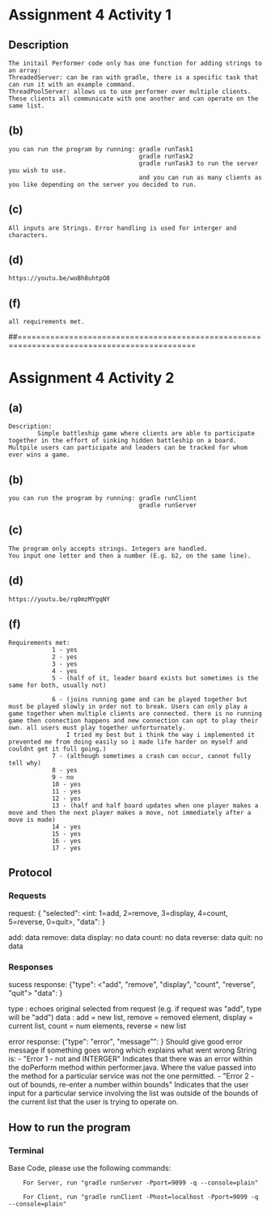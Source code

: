 # Assignment 4 Activity 1
## Description
    The initail Performer code only has one function for adding strings to an array: 
    ThreadedServer: can be ran with gradle, there is a specific task that can run it with an example command.
    ThreadPoolServer: allows us to use performer over multiple clients. These clients all communicate with one another and can operate on the same list.

## (b)
    you can run the program by running: gradle runTask1
                                        gradle runTask2
                                        gradle runTask3 to run the server you wish to use.
                                        and you can run as many clients as you like depending on the server you decided to run.
## (c)
    All inputs are Strings. Error handling is used for interger and characters.

## (d) 
    https://youtu.be/woBh8uhtpO8 

## (f)
    all requirements met.
##============================================================================================
# Assignment 4 Activity 2
## (a)
    Description:
            Simple battleship game where clients are able to participate together in the effort of sinking hidden battleship on a board. Multpile users can participate and leaders can be tracked for whom ever wins a game.
## (b)
    you can run the program by running: gradle runClient
                                        gradle runServer

## (c)
    The program only accepts strings. Integers are handled.
    You input one letter and then a number (E.g. b2, on the same line).

## (d)
    https://youtu.be/rq0mzMYgqNY 

## (f)
    Requirements met:
                1 - yes
                2 - yes
                3 - yes
                4 - yes
                5 - (half of it, leader board exists but sometimes is the same for both, usually not)

                6 - (joins running game and can be played together but must be played slowly in order not to break. Users can only play a game together when multiple clients are connected. there is no running game then connection happens and new connection can opt to play their own. all users must play together unforturnately. 
                    I tried my best but i think the way i implemented it prevented me from doing easily so i made life harder on myself and couldnt get it full going.)
                7 - (although sometimes a crash can occur, cannot fully tell why)
                8 - yes
                9 - no
                10 - yes
                11 - yes
                12 - yes
                13 - (half and half board updates when one player makes a move and then the next player makes a move, not immediately after a move is made)
                14 - yes
                15 - yes
                16 - yes
                17 - yes


    

## Protocol

### Requests
request: { "selected": <int: 1=add, 2=remove, 3=display, 4=count, 5=reverse,
0=quit>, "data": <thing to send>}

  add: data <string>
  remove: data <int>
  display: no data
  count: no data
  reverse: data <int>
  quit: no data

### Responses

sucess response: {"type": <"add",
"remove", "display", "count", "reverse", "quit"> "data": <thing to return> }

type <String>: echoes original selected from request (e.g. if request was "add", type will be "add")
data <string>: add = new list, remove = removed element, display = current list, count = num elements, reverse = new list


error response: {"type": "error", "message"": <error string> }
Should give good error message if something goes wrong which explains what went wrong
String is:
    - "Error 1 - not and INTERGER" 
            Indicates that there was an error within the doPerform method within performer.java. Where the value passed into the method for a particular service was not the one permitted.
    - "Error 2 - out of bounds, re-enter a number within bounds"
            Indicates that the user input for a particular service involving the list was outside of the bounds of the current list that the user is trying to operate on.

## How to run the program
### Terminal
Base Code, please use the following commands:
```
    For Server, run "gradle runServer -Pport=9099 -q --console=plain"
```
```   
    For Client, run "gradle runClient -Phost=localhost -Pport=9099 -q --console=plain"
```   



